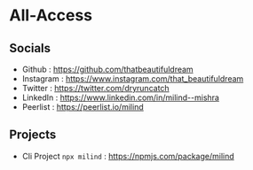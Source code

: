 # All-Access

## **Socials**

- Github : https://github.com/thatbeautifuldream
- Instagram : https://www.instagram.com/that_beautifuldream
- Twitter : https://twitter.com/dryruncatch
- LinkedIn : https://www.linkedin.com/in/milind--mishra
- Peerlist : https://peerlist.io/milind

## **Projects**

- Cli Project `npx milind` : https://npmjs.com/package/milind
